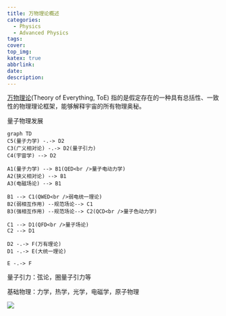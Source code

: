 ```yaml
---
title: 万物理论概述
categories:
  - Physics
  - Advanced Physics
tags:
cover: 
top_img: 
katex: true
abbrlink: 
date: 
description: 
---
```


[万物理论][toe](Theory of Everything, ToE) 指的是假定存在的一种具有总括性、一致性的物理理论框架，能够解释宇宙的所有物理奥秘。

[toe]: https://baike.baidu.com/item/%E4%B8%87%E6%9C%89%E7%90%86%E8%AE%BA/630145?fr=aladdin

量子物理发展

```mermaid
graph TD
C5(量子力学) -.-> D2
C3(广义相对论) -.-> D2(量子引力)
C4(宇宙学) --> D2

A1(量子力学) --> B1(QED<br />量子电动力学)
A2(狭义相对论) --> B1
A3(电磁场论) --> B1

B1 --> C1(QWED<br />弱电统一理论)
B2(弱相互作用) --规范场论--> C1
B3(强相互作用) --规范场论--> C2(QCD<br />量子色动力学)

C1 --> D1(QFD<br />量子场论)
C2 --> D1

D2 -.-> F(万有理论)
D1 -.-> E(大统一理论)

E -.-> F
```

量子引力：弦论，圈量子引力等

基础物理：力学，热学，光学，电磁学，原子物理

![](https://warehouse-1310574346.cos.ap-shanghai.myqcloud.com/images/physics/M-theory.jpg)

